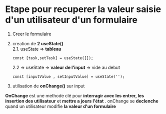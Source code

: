 # Etape pour recuperer la valeur saisie d'un utilisateur d'un formulaire 

1. Creer le formulaire 

2. creation de **2 useState()** \
    2.1. useState => **tableau**
    ````
    const [task,setTask] = useState([]);
    ````
    2.2 => useState => **valeur de l'input** => vide au debut
    ````
    const [inputValue , setInputValue] = useState('');
    ````

3. utilisation de **onChange()** sur input 


**OnChange** est une methode clé pour **interragir avec les entrer, les insertion des utilisateur** et **mettre a jours l'état** . onChange se **declenche** quand un utilisateur modifie **la valeur d'un formulaire** 


